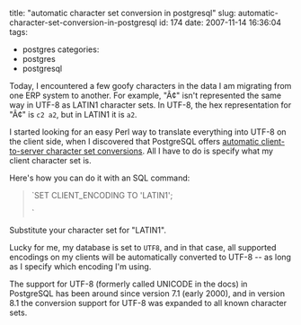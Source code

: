title: "automatic character set conversion in postgresql"
slug: automatic-character-set-conversion-in-postgresql
id: 174
date: 2007-11-14 16:36:04
tags: 
- postgres
categories: 
- postgres
- postgresql

Today, I encountered a few goofy characters in the data I am migrating from one ERP system to another. For example, "Â¢" isn't represented the same way in UTF-8 as LATIN1 character sets. In UTF-8, the hex representation for "Â¢" is `c2 a2`, but in LATIN1 it is  `a2`. 

I started looking for an easy Perl way to translate everything into UTF-8 on the client side, when I discovered that PostgreSQL offers [automatic client-to-server character set conversions](http://www.postgresql.org/docs/8.2/static/multibyte.html#AEN24142).  All I have to do is specify what my client character set is. 

Here's how you can do it with an SQL command: 

> `SET CLIENT_ENCODING TO 'LATIN1';> 
> `

Substitute your character set for "LATIN1". 

Lucky for me, my database is set to `UTF8`, and in that case, all supported encodings on my clients will be automatically converted to UTF-8 -- as long as I specify which encoding I'm using.

The support for UTF-8 (formerly called UNICODE in the docs) in PostgreSQL has been around since version 7.1 (early 2000), and in version 8.1 the conversion support for UTF-8 was expanded to all known character sets.
